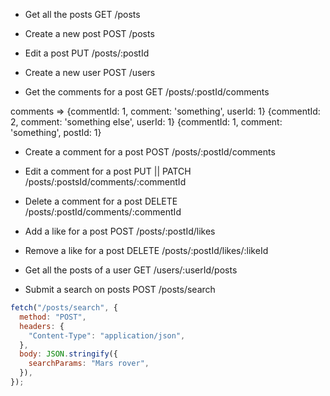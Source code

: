 - Get all the posts
  GET /posts

- Create a new post
  POST /posts

- Edit a post
  PUT /posts/:postId

- Create a new user
  POST /users

- Get the comments for a post
  GET /posts/:postId/comments

comments =>
{commentId: 1, comment: 'something', userId: 1}
{commentId: 2, comment: 'something else', userId: 1}
{commentId: 1, comment: 'something', postId: 1}

- Create a comment for a post
  POST /posts/:postId/comments

- Edit a comment for a post
  PUT || PATCH /posts/:postsId/comments/:commentId

- Delete a comment for a post
  DELETE /posts/:postId/comments/:commentId

- Add a like for a post
  POST /posts/:postId/likes

- Remove a like for a post
  DELETE /posts/:postId/likes/:likeId

- Get all the posts of a user
  GET /users/:userId/posts

- Submit a search on posts
  POST /posts/search

```js
fetch("/posts/search", {
  method: "POST",
  headers: {
    "Content-Type": "application/json",
  },
  body: JSON.stringify({
    searchParams: "Mars rover",
  }),
});
```
